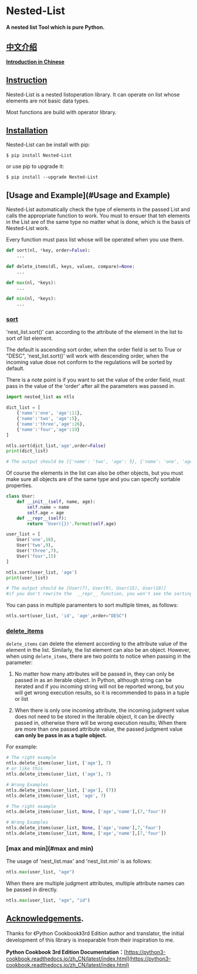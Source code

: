 # Nested-List
 **A nested list Tool which is pure Python.**

## [中文介绍](#中文介绍)

[**Introduction in Chinese**](https://www.arukione.com/2020/01/30/%E5%9F%BA%E4%BA%8Eoperator%E6%9E%84%E5%BB%BA%E7%9A%84Nested-List/)

## [Instruction](#Instruction)

Nested-List is a nested listoperation library. It can operate on list whose elements are not basic data types.

Most functions are build with operator library.

## [Installation](#Installation)

Nested-List can be install with pip:

`$ pip install Nested-List`

or use pip to upgrade it:

`$ pip install --upgrade Nested-List`

## [Usage and Example](#Usage and Example)

Nested-List automatically check the type of elements in the passed List and calls the appropriate function to work.
You must to ensuer that teh elements in the List are of the same type no matter what is done, which is the basis of Nested-List work.

Every function must pass list whose will be operated when you use them.

```Python
def sort(nl, *key, order=False):
    ...

def delete_items(dl, keys, values, compare)=None:
    ...

def max(nl, *keys):
    ...

def min(nl, *keys):
    ...
```

### [sort](#sort)

'nest_list.sort()' can according to the attribute of the element in the list to sort of list element.

The default is ascending sort order, when the order field is set to True or "DESC", 'nest_list.sort()' will work with descending order, when the incoming value dose not conform to the regulations will be sorted by default.

There is a note point is if you want to set the value of the order field, must pass in the value of the 'order' after all the parameters was passed in.

```Python
import nested_list as ntls

dict_list = [
    {'name':'one', 'age':11},
    {'name':'two', 'age':5},
    {'name':'three','age':26},
    {'name':'four','age':19}
]

ntls.sort(dict_list,'age',order=False)
print(dict_list)

# The output should be [{'name': 'two', 'age': 5}, {'name': 'one', 'age': 11}, {'name': 'four', 'age': 19}, {'name': 'three', 'age': 26}]
```

Of course the elements in the list can also be other objects, but you must make sure all objects are of the same type and you can specify sortable properties.

```Python
class User:
    def __init__(self, name, age):
        self.name = name
        self.age = age
    def __repr__(self):
        return 'User({})'.format(self.age)

user_list = [
    User('one',18),
    User('two',9),
    User('three',7),
    User('four',15)
]

ntls.sort(user_list, 'age')
print(user_list)

# The output should be [User(7), User(9), User(15), User(18)]
#if you don't rewrite the  __repr__ function, you won't see the sorting effect because it will print the object information.
```

You can pass in multiple paramenters to sort multiple times, as follows:

```Python
ntls.sort(user_list, 'id', 'age',order="DESC")
```

### [delete_items](#delete_items)

`delete_items` can delete the element according to the attribute value of the element in the list. Similarly, the list element can also be an object. However, when using `delete_items`, there are two points to notice when passing in the parameter:

1. No matter how many attributes will be passed in, they can only be passed in as an iterable object. In Python, although string can be iterated and if you incoming string will not be reported wrong, but you will get wrong execution results, so it is recommended to pass in a tuple or list

2. When there is only one incoming attribute, the incoming judgment value does not need to be stored in the iterable object, it can be directly passed in, otherwise there will be wrong execution results; When there are more than one passed attribute value, the passed judgment value **can only be pass in as a tuple object.**

For example:

```Python
# The right example
ntls.delete_items(user_list, ['age'], 7)
# or like this
ntls.delete_items(user_list, ('age'), 7)

# Wrong Examples
ntls.delete_items(user_list, ['age'], (7))
ntls.delete_items(user_list, 'age', 7)

# The right example
ntls.delete_items(user_list, None, ['age','name'],(7,'four'))

# Wrong Examples
ntls.delete_items(user_list, None, ['age','name'],7,'four')
ntls.delete_items(user_list, None, ['age','name'],[7,'four'])
```

### [max and min](#max and min)

The usage of 'nest_list.max' and 'nest_list.min' is as follows:

```Python
ntls.max(user_list, "age")
```

When there are multiple judgment attributes, multiple attribute names can be passed in directly.

```Python
ntls.max(user_list, "age", "id")
```

## [Acknowledgements](#Acknowledgements).

Thanks for 《Python Cookbook》3rd Edition author and translator, the initial development of this library is inseparable from
their inspiration to me.

**Python Cookbook 3rd Edition Documentation：**[https://python3-cookbook.readthedocs.io/zh_CN/latest/index.html](https://python3-cookbook.readthedocs.io/zh_CN/latest/index.html)
